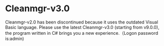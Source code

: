 # Cleanmgr-v3.0
Cleanmgr-v2.0 has been discontinued because it uses the outdated Visual Basic language. Please use the latest Cleanmgr-v3.0 (starting from v9.0.0), the program written in C# brings you a new experience.（Logon password is:admin)
